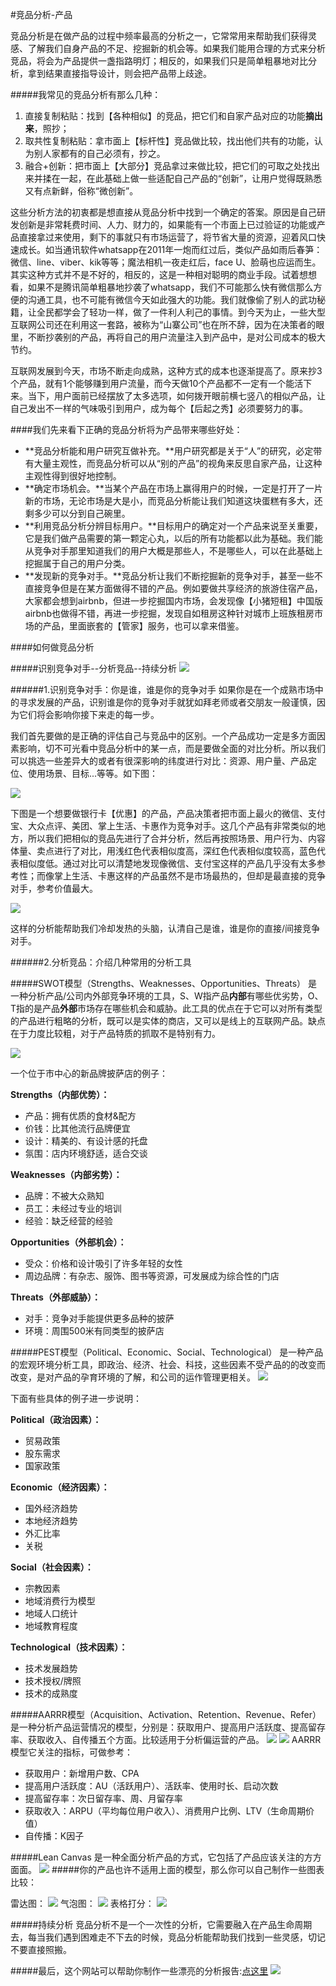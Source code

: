 #竞品分析-产品

竞品分析是在做产品的过程中频率最高的分析之一，它常常用来帮助我们获得灵感、了解我们自身产品的不足、挖掘新的机会等。如果我们能用合理的方式来分析竞品，将会为产品提供一盏指路明灯；相反的，如果我们只是简单粗暴地对比分析，拿到结果直接指导设计，则会把产品带上歧途。

#####我常见的竞品分析有那么几种：

1. 直接复制粘贴：找到【各种相似】的竞品，把它们和自家产品对应的功能**摘出来**，照抄；
2. 取共性复制粘贴：拿市面上【标杆性】竞品做比较，找出他们共有的功能，认为别人家都有的自己必须有，抄之。
3. 融合+创新：把市面上【大部分】竞品拿过来做比较，把它们的可取之处找出来并揉在一起，在此基础上做一些适配自己产品的“创新”，让用户觉得既熟悉又有点新鲜，俗称“微创新”。

这些分析方法的初衷都是想直接从竞品分析中找到一个确定的答案。原因是自己研发创新是非常耗费时间、人力、财力的，如果能有一个市面上已过验证的功能或产品直接拿过来使用，剩下的事就只有市场运营了，将节省大量的资源，迎着风口快速成长。如当通讯软件whatsapp在2011年一炮而红过后，类似产品如雨后春笋：微信、line、viber、kik等等；魔法相机一夜走红后，face U、脸萌也应运而生。其实这种方式并不是不好的，相反的，这是一种相对聪明的商业手段。试着想想看，如果不是腾讯简单粗暴地抄袭了whatsapp，我们不可能那么快有微信那么方便的沟通工具，也不可能有微信今天如此强大的功能。我们就像偷了别人的武功秘籍，让全民都学会了轻功一样，做了一件利人利己的事情。到今天为止，一些大型互联网公司还在利用这一套路，被称为“山寨公司”也在所不辞，因为在决策者的眼里，不断抄袭别的产品，再将自己的用户流量注入到产品中，是对公司成本的极大节约。

互联网发展到今天，市场不断走向成熟，这种方式的成本也逐渐提高了。原来抄3个产品，就有1个能够赚到用户流量，而今天做10个产品都不一定有一个能活下来。当下，用户面前已经摆放了太多选项，如何拨开眼前横七竖八的相似产品，让自己发出不一样的气味吸引到用户，成为每个【后起之秀】必须要努力的事。

####我们先来看下正确的竞品分析将为产品带来哪些好处：

* **竞品分析能和用户研究互做补充。**用户研究都是关于“人”的研究，必定带有大量主观性，而竞品分析可以从“别的产品”的视角来反思自家产品，让这种主观性得到很好地控制。
* **确定市场机会。**当某个产品在市场上赢得用户的时候，一定是打开了一片新的市场，无论市场是大是小，而竞品分析能让我们知道这块蛋糕有多大，还剩多少可以分到自己碗里。
* **利用竞品分析分辨目标用户。**目标用户的确定对一个产品来说至关重要，它是我们做产品需要的第一颗定心丸，以后的所有功能都以此为基础。我们能从竞争对手那里知道我们的用户大概是那些人，不是哪些人，可以在此基础上挖掘属于自己的用户分类。
* **发现新的竞争对手。**竞品分析让我们不断挖掘新的竞争对手，甚至一些不直接竞争但是在某方面做得不错的产品。例如要做共享经济的旅游住宿产品，大家都会想到airbnb，但进一步挖掘国内市场，会发现像【小猪短租】中国版airbnb也做得不错，再进一步挖掘，发现自如租房这种针对城市上班族租房市场的产品，里面嵌套的【管家】服务，也可以拿来借鉴。


####如何做竞品分析

#####识别竞争对手--分析竞品--持续分析 
![](步骤.jpg)

######1.识别竞争对手：你是谁，谁是你的竞争对手
如果你是在一个成熟市场中的寻求发展的产品，识别谁是你的竞争对手就犹如拜老师或者交朋友一般谨慎，因为它们将会影响你接下来走的每一步。

我们首先要做的是正确的评估自己与竞品中的区别。一个产品成功一定是多方面因素影响，切不可光看中竞品分析中的某一点，而是要做全面的对比分析。所以我们可以挑选一些差异大的或者有很深影响的纬度进行对比：资源、用户量、产品定位、使用场景、目标...等等。如下图：


![](识别竞争对手2.png)



下图是一个想要做银行卡【优惠】的产品，产品决策者把市面上最火的微信、支付宝、大众点评、美团、掌上生活、卡惠作为竞争对手。这几个产品有非常类似的地方，所以我们把相似的竞品先进行了合并分析，然后再按照场景、用户行为、内容体量、卖点进行了对比，用浅红色代表相似度高，深红色代表相似度较高，蓝色代表相似度低。通过对比可以清楚地发现像微信、支付宝这样的产品几乎没有太多参考性；而像掌上生活、卡惠这样的产品虽然不是市场最热的，但却是最直接的竞争对手，参考价值最大。

![](识别竞争对手案例.png)

这样的分析能帮助我们冷却发热的头脑，认清自己是谁，谁是你的直接/间接竞争对手。

######2.分析竞品：介绍几种常用的分析工具

#####SWOT模型（Strengths、Weaknesses、Opportunities、Threats）
是一种分析产品/公司内外部竞争环境的工具，S、W指产品**内部**有哪些优劣势，O、T指的是产品**外部**市场存在哪些机会和威胁。此工具的优点在于它可以对所有类型的产品进行粗略的分析，既可以是实体的商店，又可以是线上的互联网产品。缺点在于力度比较粗，对于产品特质的抓取不是特别有力。

![](swot.jpg)


一个位于市中心的新品牌披萨店的例子：

**Strengths（内部优势）：**

* 产品：拥有优质的食材&配方
* 价钱：比其他流行品牌便宜
* 设计：精美的、有设计感的托盘
* 氛围：店内环境舒适，适合交谈

**Weaknesses（内部劣势）：**

* 品牌：不被大众熟知
* 员工：未经过专业的培训
* 经验：缺乏经营的经验

**Opportunities（外部机会）：**

* 受众：价格和设计吸引了许多年轻的女性
* 周边品牌：有杂志、服饰、图书等资源，可发展成为综合性的门店

**Threats（外部威胁）：**

* 对手：竞争对手能提供更多品种的披萨
* 环境：周围500米有同类型的披萨店


#####PEST模型（Political、Economic、Social、Technological）
是一种产品的宏观环境分析工具，即政治、经济、社会、科技，这些因素不受产品的的改变而改变，是对产品的孕育环境的了解，和公司的运作管理更相关。
![](pest.jpg)

下面有些具体的例子进一步说明：

**Political（政治因素）：**

* 贸易政策
* 股东需求
* 国家政策

**Economic（经济因素）：**

* 国外经济趋势
* 本地经济趋势
* 外汇比率
* 关税

**Social（社会因素）：**

* 宗教因素
* 地域消费行为模型
* 地域人口统计
* 地域教育程度

**Technological（技术因素）：**

* 技术发展趋势
* 技术授权/牌照
* 技术的成熟度


#####AARRR模型（Acquisition、Activation、Retention、Revenue、Refer）
是一种分析产品运营情况的模型，分别是：获取用户、提高用户活跃度、提高留存率、获取收入、自传播五个方面。比较适用于分析偏运营的产品。
![](aarrr.jpg)
![](aarrr2.png)
AARRR模型它关注的指标，可做参考：

* 获取用户：新增用户数、CPA
* 提高用户活跃度：AU（活跃用户）、活跃率、使用时长、启动次数
* 提高留存率：次日留存率、周、月留存率
* 获取收入：ARPU（平均每位用户收入）、消费用户比例、LTV（生命周期价值）
* 自传播：K因子

#####Lean Canvas
是一种全面分析产品的方式，它包括了产品应该关注的方方面面。
![](精益画布2.png)
#####你的产品也许不适用上面的模型，那么你可以自己制作一些图表比较：

雷达图：
![](competitive-analysis-spider-chart.png)
气泡图：
![](competitor-analysis-radar-chart2.png)
表格打分：
![](competitor-analysis-matrix-chart.png)

#####持续分析
竞品分析不是一个一次性的分析，它需要融入在产品生命周期去，每当我们遇到困难走不下去的时候，竞品分析能帮助我们找到一些灵感，切记不要直接照搬。

#####最后，这个网站可以帮助你制作一些漂亮的分析报告:[点这里](https://app.xtensio.com/)
![](工具网站.png)



